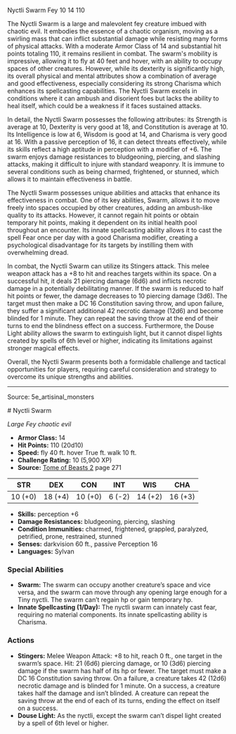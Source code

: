 <MonsterName/>Nyctli Swarm</MonsterName>
<CreatureType/>Fey</CreatureType>
<CR/>10</CR>
<AC/>14</AC>
<HP/>110</HP>
<summary>The Nyctli Swarm is a large and malevolent fey creature imbued with chaotic evil. It embodies the essence of a chaotic organism, moving as a swirling mass that can inflict substantial damage while resisting many forms of physical attacks. With a moderate Armor Class of 14 and substantial hit points totaling 110, it remains resilient in combat. The swarm's mobility is impressive, allowing it to fly at 40 feet and hover, with an ability to occupy spaces of other creatures. However, while its dexterity is significantly high, its overall physical and mental attributes show a combination of average and good effectiveness, especially considering its strong Charisma which enhances its spellcasting capabilities. The Nyctli Swarm excels in conditions where it can ambush and disorient foes but lacks the ability to heal itself, which could be a weakness if it faces sustained attacks.</summary>

<detail>

In detail, the Nyctli Swarm possesses the following attributes: its Strength is average at 10, Dexterity is very good at 18, and Constitution is average at 10. Its Intelligence is low at 6, Wisdom is good at 14, and Charisma is very good at 16. With a passive perception of 16, it can detect threats effectively, while its skills reflect a high aptitude in perception with a modifier of +6. The swarm enjoys damage resistances to bludgeoning, piercing, and slashing attacks, making it difficult to injure with standard weaponry. It is immune to several conditions such as being charmed, frightened, or stunned, which allows it to maintain effectiveness in battle.

The Nyctli Swarm possesses unique abilities and attacks that enhance its effectiveness in combat. One of its key abilities, Swarm, allows it to move freely into spaces occupied by other creatures, adding an ambush-like quality to its attacks. However, it cannot regain hit points or obtain temporary hit points, making it dependent on its initial health pool throughout an encounter. Its innate spellcasting ability allows it to cast the spell Fear once per day with a good Charisma modifier, creating a psychological disadvantage for its targets by instilling them with overwhelming dread.

In combat, the Nyctli Swarm can utilize its Stingers attack. This melee weapon attack has a +8 to hit and reaches targets within its space. On a successful hit, it deals 21 piercing damage (6d6) and inflicts necrotic damage in a potentially debilitating manner. If the swarm is reduced to half hit points or fewer, the damage decreases to 10 piercing damage (3d6). The target must then make a DC 16 Constitution saving throw, and upon failure, they suffer a significant additional 42 necrotic damage (12d6) and become blinded for 1 minute. They can repeat the saving throw at the end of their turns to end the blindness effect on a success. Furthermore, the Douse Light ability allows the swarm to extinguish light, but it cannot dispel lights created by spells of 6th level or higher, indicating its limitations against stronger magical effects. 

Overall, the Nyctli Swarm presents both a formidable challenge and tactical opportunities for players, requiring careful consideration and strategy to overcome its unique strengths and abilities.</detail>



---

Source: 5e_artisinal_monsters

<statblock>
# Nyctli Swarm

*Large* *Fey* *chaotic evil*

- **Armor Class:** 14
- **Hit Points:** 110 (20d10)
- **Speed:** fly 40 ft. hover True ft. walk 10 ft.
- **Challenge Rating:** 10 (5,900 XP)
- **Source:** [Tome of Beasts 2](https://koboldpress.com/kpstore/product/tome-of-beasts-2-for-5th-edition) page 271

| STR | DEX | CON | INT | WIS | CHA |
| --- | --- | --- | --- | --- | --- |
| 10 (+0) | 18 (+4) | 10 (+0) | 6 (-2) | 14 (+2) | 16 (+3) |

- **Skills:** perception +6
- **Damage Resistances:** bludgeoning, piercing, slashing
- **Condition Immunities:** charmed, frightened, grappled, paralyzed, petrified, prone, restrained, stunned
- **Senses:** darkvision 60 ft., passive Perception 16
- **Languages:** Sylvan

### Special Abilities

- **Swarm:** The swarm can occupy another creature’s space and vice versa, and the swarm can move through any opening large enough for a Tiny nyctli. The swarm can’t regain hp or gain temporary hp.
- **Innate Spellcasting (1/Day):** The nyctli swarm can innately cast fear, requiring no material components. Its innate spellcasting ability is Charisma.

### Actions

- **Stingers:** Melee Weapon Attack: +8 to hit, reach 0 ft., one target in the swarm’s space. Hit: 21 (6d6) piercing damage, or 10 (3d6) piercing damage if the swarm has half of its hp or fewer. The target must make a DC 16 Constitution saving throw. On a failure, a creature takes 42 (12d6) necrotic damage and is blinded for 1 minute. On a success, a creature takes half the damage and isn’t blinded. A creature can repeat the saving throw at the end of each of its turns, ending the effect on itself on a success.
- **Douse Light:** As the nyctli, except the swarm can’t dispel light created by a spell of 6th level or higher.


</statblock>


